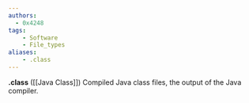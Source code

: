 ```yaml
---
authors:
  - 0x4248
tags:
    - Software
    - File_types
aliases:
    - .class
---
```

**.class** ([[Java Class]]) Compiled Java class files, the output of the Java compiler.
